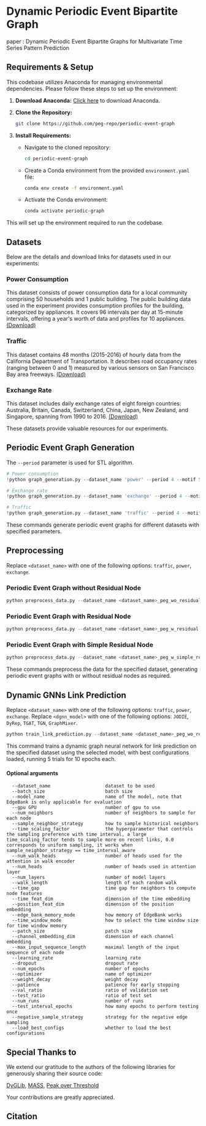 # Dynamic Periodic Event Bipartite Graph
paper : Dynamic Periodic Event Bipartite Graphs for Multivariate Time Series Pattern Prediction

## Requirements & Setup
This codebase utilizes Anaconda for managing environmental dependencies. Please follow these steps to set up the environment:

1. **Download Anaconda:** [Click here](https://www.anaconda.com/download) to download Anaconda.

2. **Clone the Repository:**
   ```bash
   git clone https://github.com/peg-repo/periodic-event-graph
   ```

3. **Install Requirements:**
   - Navigate to the cloned repository:
     ```bash
     cd periodic-event-graph
     ```
   - Create a Conda environment from the provided `environment.yaml` file:
     ```bash
     conda env create -f environment.yaml
     ```
   - Activate the Conda environment:
     ```bash
     conda activate periodic-graph
     ```

This will set up the environment required to run the codebase.

## Datasets
Below are the details and download links for datasets used in our experiments:

### Power Consumption 
This dataset consists of power consumption data for a local community comprising 50 households and 1 public building. The public building data used in the experiment provides consumption profiles for the building, categorized by appliances. It covers 96 intervals per day at 15-minute intervals, offering a year's worth of data and profiles for 10 appliances. [(Download)](https://zenodo.org/records/6778401)

### Traffic 
This dataset contains 48 months (2015-2016) of hourly data from the California Department of Transportation. It describes road occupancy rates (ranging between 0 and 1) measured by various sensors on San Francisco Bay area freeways. [(Download)](https://pems.dot.ca.gov)

### Exchange Rate   
This dataset includes daily exchange rates of eight foreign countries: Australia, Britain, Canada, Switzerland, China, Japan, New Zealand, and Singapore, spanning from 1990 to 2016. [(Download)](https://github.com/MTS-BenchMark/MvTS?tab=readme-ov-file)

These datasets provide valuable resources for our experiments.

## Periodic Event Graph Generation
The `--period` parameter is used for STL algorithm.

```python
# Power consumption
!python graph_generation.py --dataset_name 'power' --period 4 --motif 5 --cluster 2

# Exchange rate
!python graph_generation.py --dataset_name 'exchange' --period 4 --motif 3 --cluster 2

# Traffic
!python graph_generation.py --dataset_name 'traffic' --period 4 --motif 3 --cluster 3
```

These commands generate periodic event graphs for different datasets with specified parameters.

## Preprocessing

Replace `<dataset_name>` with one of the following options: `traffic`, `power`, `exchange`.

### Periodic Event Graph without Residual Node
```python
python preprocess_data.py --dataset_name <dataset_name>_peg_wo_residual
```

### Periodic Event Graph with Residual Node
```python
python preprocess_data.py --dataset_name <dataset_name>_peg_w_residual
```

### Periodic Event Graph with Simple Residual Node
```python
python preprocess_data.py --dataset_name <dataset_name>_peg_w_simple_residual
```

These commands preprocess the data for the specified dataset, generating periodic event graphs with or without residual nodes as required.

## Dynamic GNNs Link Prediction

Replace `<dataset_name>` with one of the following options: `traffic`, `power`, `exchange`.
Replace `<dgnn_model>` with one of the following options: `JODIE`, `DyRep`, `TGAT`, `TGN`, `GraphMixer`.

```python
python train_link_prediction.py --dataset_name <dataset_name>_peg_wo_residual --model_name <dgnn_model> --load_best_configs --num_runs 5 --num_epochs 10
```

This command trains a dynamic graph neural network for link prediction on the specified dataset using the selected model, with best configurations loaded, running 5 trials for 10 epochs each.


#### Optional arguments
```
  --dataset_name                    dataset to be used
  --batch_size                      batch size
  --model_name                      name of the model, note that EdgeBank is only applicable for evaluation
  --gpu GPU                         number of gpu to use
  --num_neighbors                   number of neighbors to sample for each node
  --sample_neighbor_strategy        how to sample historical neighbors
  --time_scaling_factor             the hyperparameter that controls the sampling preference with time interval, a large time_scaling_factor tends to sample more on recent links, 0.0 corresponds to uniform sampling, it works when sample_neighbor_strategy == time_interval_aware
  --num_walk_heads                  number of heads used for the attention in walk encoder
  --num_heads                       number of heads used in attention layer
  --num_layers                      number of model layers
  --walk_length                     length of each random walk
  --time_gap                        time gap for neighbors to compute node features
  --time_feat_dim                   dimension of the time embedding
  --position_feat_dim               dimension of the position embedding
  --edge_bank_memory_mode           how memory of EdgeBank works
  --time_window_mode                how to select the time window size for time window memory
  --patch_size                      patch size
  --channel_embedding_dim           dimension of each channel embedding
  --max_input_sequence_length       maximal length of the input sequence of each node
  --learning_rate                   learning rate
  --dropout                         dropout rate
  --num_epochs                      number of epochs
  --optimizer                       name of optimizer
  --weight_decay                    weight decay
  --patience                        patience for early stopping
  --val_ratio                       ratio of validation set
  --test_ratio                      ratio of test set
  --num_runs                        number of runs
  --test_interval_epochs            how many epochs to perform testing once
  --negative_sample_strategy        strategy for the negative edge sampling
  --load_best_configs               whether to load the best configurations
```

## Special Thanks to
We extend our gratitude to the authors of the following libraries for generously sharing their source code:

[DyGLib](https://github.com/yule-BUAA/DyGLib/tree/master),
[MASS](https://github.com/tylerwmarrs/mass-ts),
[Peak over Threshold](https://github.com/cbhua/peak-over-threshold)

Your contributions are greatly appreciated.

## Citation
